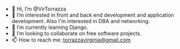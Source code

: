 - 👋 Hi, I’m @VirTorrazza
- 👀 I’m interested in front and back end development and application development. Also I'm interested in DBA and networking.
- 🌱 I’m currently learning Django.
- 💞️ I’m looking to collaborate on free software projects.
- 📫 How to reach me: torrazzavirginia@gmail.com

<!---
VirTorrazza/VirTorrazza is a ✨ special ✨ repository because its `README.md` (this file) appears on your GitHub profile.
You can click the Preview link to take a look at your changes.
--->
